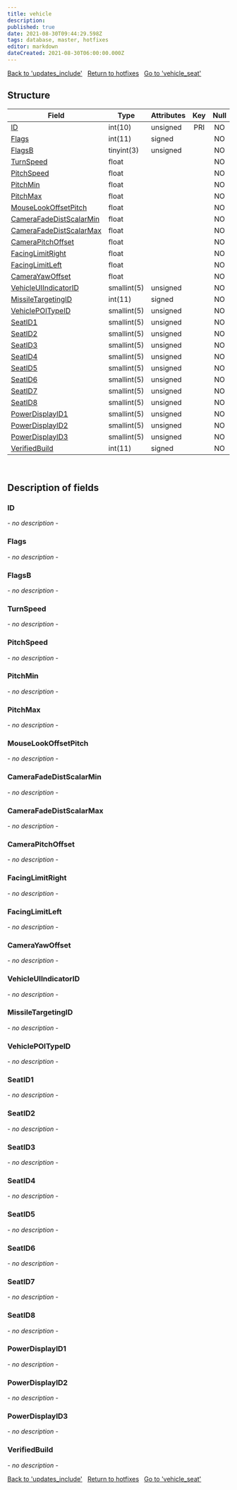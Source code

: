 ```yaml
---
title: vehicle
description: 
published: true
date: 2021-08-30T09:44:29.598Z
tags: database, master, hotfixes
editor: markdown
dateCreated: 2021-08-30T06:00:00.000Z
---
```


<a href="https://dev.trinitycore.info/en/database/master/hotfixes/updates_include" class="mt-5 v-btn v-btn--depressed v-btn--flat v-btn--outlined theme--light v-size--default darkblue--text text--lighten-3"><span class="v-btn__content"><i aria-hidden="true" class="v-icon notranslate v-icon--left mdi mdi-arrow-left theme--light"></i><span>Back to 'updates_include'</span></span></a>&nbsp;&nbsp;&nbsp;<a href="https://dev.trinitycore.info/en/database/master/hotfixes/home" class="mt-5 v-btn v-btn--depressed v-btn--flat v-btn--outlined theme--light v-size--default darkblue--text text--lighten-3"><span class="v-btn__content"><i aria-hidden="true" class="v-icon notranslate v-icon--left mdi mdi-home-outline theme--light"></i><span>Return to hotfixes</span></span></a>&nbsp;&nbsp;&nbsp;<a href="https://dev.trinitycore.info/en/database/master/hotfixes/vehicle_seat" class="mt-5 v-btn v-btn--depressed v-btn--flat v-btn--outlined theme--light v-size--default darkblue--text text--lighten-3"><span class="v-btn__content"><span>Go to 'vehicle_seat'</span><i aria-hidden="true" class="v-icon notranslate v-icon--right mdi mdi-arrow-right theme--light"></i></span></a>

## Structure

| Field | Type | Attributes | Key | Null | Default | Extra | Comment |
| --- | --- | --- | :---: | :---: | --- | --- | --- |
| [ID](#ID) | int(10) | unsigned | PRI | NO | 0 |  |  |
| [Flags](#Flags) | int(11) | signed |  | NO | 0 |  |  |
| [FlagsB](#FlagsB) | tinyint(3) | unsigned |  | NO | 0 |  |  |
| [TurnSpeed](#TurnSpeed) | float |  |  | NO | 0 |  |  |
| [PitchSpeed](#PitchSpeed) | float |  |  | NO | 0 |  |  |
| [PitchMin](#PitchMin) | float |  |  | NO | 0 |  |  |
| [PitchMax](#PitchMax) | float |  |  | NO | 0 |  |  |
| [MouseLookOffsetPitch](#MouseLookOffsetPitch) | float |  |  | NO | 0 |  |  |
| [CameraFadeDistScalarMin](#CameraFadeDistScalarMin) | float |  |  | NO | 0 |  |  |
| [CameraFadeDistScalarMax](#CameraFadeDistScalarMax) | float |  |  | NO | 0 |  |  |
| [CameraPitchOffset](#CameraPitchOffset) | float |  |  | NO | 0 |  |  |
| [FacingLimitRight](#FacingLimitRight) | float |  |  | NO | 0 |  |  |
| [FacingLimitLeft](#FacingLimitLeft) | float |  |  | NO | 0 |  |  |
| [CameraYawOffset](#CameraYawOffset) | float |  |  | NO | 0 |  |  |
| [VehicleUIIndicatorID](#VehicleUIIndicatorID) | smallint(5) | unsigned |  | NO | 0 |  |  |
| [MissileTargetingID](#MissileTargetingID) | int(11) | signed |  | NO | 0 |  |  |
| [VehiclePOITypeID](#VehiclePOITypeID) | smallint(5) | unsigned |  | NO | 0 |  |  |
| [SeatID1](#SeatID1) | smallint(5) | unsigned |  | NO | 0 |  |  |
| [SeatID2](#SeatID2) | smallint(5) | unsigned |  | NO | 0 |  |  |
| [SeatID3](#SeatID3) | smallint(5) | unsigned |  | NO | 0 |  |  |
| [SeatID4](#SeatID4) | smallint(5) | unsigned |  | NO | 0 |  |  |
| [SeatID5](#SeatID5) | smallint(5) | unsigned |  | NO | 0 |  |  |
| [SeatID6](#SeatID6) | smallint(5) | unsigned |  | NO | 0 |  |  |
| [SeatID7](#SeatID7) | smallint(5) | unsigned |  | NO | 0 |  |  |
| [SeatID8](#SeatID8) | smallint(5) | unsigned |  | NO | 0 |  |  |
| [PowerDisplayID1](#PowerDisplayID1) | smallint(5) | unsigned |  | NO | 0 |  |  |
| [PowerDisplayID2](#PowerDisplayID2) | smallint(5) | unsigned |  | NO | 0 |  |  |
| [PowerDisplayID3](#PowerDisplayID3) | smallint(5) | unsigned |  | NO | 0 |  |  |
| [VerifiedBuild](#VerifiedBuild) | int(11) | signed |  | NO | 0 |  |  |
&nbsp;
## Description of fields

### ID
*- no description -*
&nbsp;

### Flags
*- no description -*
&nbsp;

### FlagsB
*- no description -*
&nbsp;

### TurnSpeed
*- no description -*
&nbsp;

### PitchSpeed
*- no description -*
&nbsp;

### PitchMin
*- no description -*
&nbsp;

### PitchMax
*- no description -*
&nbsp;

### MouseLookOffsetPitch
*- no description -*
&nbsp;

### CameraFadeDistScalarMin
*- no description -*
&nbsp;

### CameraFadeDistScalarMax
*- no description -*
&nbsp;

### CameraPitchOffset
*- no description -*
&nbsp;

### FacingLimitRight
*- no description -*
&nbsp;

### FacingLimitLeft
*- no description -*
&nbsp;

### CameraYawOffset
*- no description -*
&nbsp;

### VehicleUIIndicatorID
*- no description -*
&nbsp;

### MissileTargetingID
*- no description -*
&nbsp;

### VehiclePOITypeID
*- no description -*
&nbsp;

### SeatID1
*- no description -*
&nbsp;

### SeatID2
*- no description -*
&nbsp;

### SeatID3
*- no description -*
&nbsp;

### SeatID4
*- no description -*
&nbsp;

### SeatID5
*- no description -*
&nbsp;

### SeatID6
*- no description -*
&nbsp;

### SeatID7
*- no description -*
&nbsp;

### SeatID8
*- no description -*
&nbsp;

### PowerDisplayID1
*- no description -*
&nbsp;

### PowerDisplayID2
*- no description -*
&nbsp;

### PowerDisplayID3
*- no description -*
&nbsp;

### VerifiedBuild
*- no description -*
&nbsp;

<a href="https://dev.trinitycore.info/en/database/master/hotfixes/updates_include" class="mt-5 v-btn v-btn--depressed v-btn--flat v-btn--outlined theme--light v-size--default darkblue--text text--lighten-3"><span class="v-btn__content"><i aria-hidden="true" class="v-icon notranslate v-icon--left mdi mdi-arrow-left theme--light"></i><span>Back to 'updates_include'</span></span></a>&nbsp;&nbsp;&nbsp;<a href="https://dev.trinitycore.info/en/database/master/hotfixes/home" class="mt-5 v-btn v-btn--depressed v-btn--flat v-btn--outlined theme--light v-size--default darkblue--text text--lighten-3"><span class="v-btn__content"><i aria-hidden="true" class="v-icon notranslate v-icon--left mdi mdi-home-outline theme--light"></i><span>Return to hotfixes</span></span></a>&nbsp;&nbsp;&nbsp;<a href="https://dev.trinitycore.info/en/database/master/hotfixes/vehicle_seat" class="mt-5 v-btn v-btn--depressed v-btn--flat v-btn--outlined theme--light v-size--default darkblue--text text--lighten-3"><span class="v-btn__content"><span>Go to 'vehicle_seat'</span><i aria-hidden="true" class="v-icon notranslate v-icon--right mdi mdi-arrow-right theme--light"></i></span></a>

